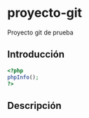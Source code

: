 # proyecto-git
Proyecto git de prueba
## Introducción
```php
<?php
phpInfo();
?>
```
## Descripción
